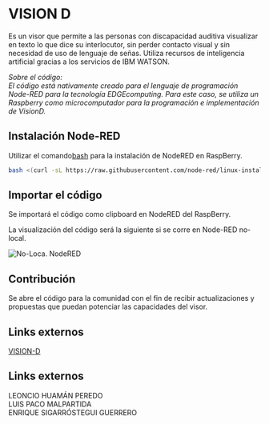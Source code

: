 # VISION D

Es un visor que permite a las personas con discapacidad auditiva
visualizar en texto lo que dice su interlocutor, sin perder contacto visual y sin necesidad de
uso de lenguaje de señas. Utiliza recursos de inteligencia artificial gracias a los servicios de IBM WATSON.

<i>Sobre el código: <br>
El código está nativamente creado para el lenguaje de programación Node-RED para la tecnología EDGEcomputing. Para este caso, se utiliza un Raspberry como microcomputador para la programación e implementación de VisionD.
</i>


## Instalación Node-RED

Utilizar el comando[bash](https://pip.pypa.io/en/stable/) para la instalación de NodeRED en RaspBerry.

```bash
bash <(curl -sL https://raw.githubusercontent.com/node-red/linux-installers/master/deb/update-nodejs-and-nodered)
```

## Importar el código

Se importará el código como clipboard en NodeRED del RaspBerry.

La visualización del código será la siguiente si se corre en Node-RED no-local.


![No-Loca. NodeRED](https://github.com/leonciohuamanperedo/VisionD/blob/master/Node-Red_VISIOND.png)


## Contribución
Se abre el código para la comunidad con el fin de recibir actualizaciones y propuestas que puedan potenciar las capacidades del visor.



## Links externos
[VISION-D](https://sites.google.com/view/visiond/home)

## Links externos
LEONCIO HUAMÁN PEREDO<br>
LUIS PACO MALPARTIDA <br>
ENRIQUE SIGARRÓSTEGUI GUERRERO <br>

